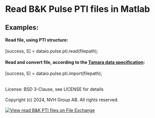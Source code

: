 # Read B&amp;K Pulse PTI files in Matlab
## Examples:
#### Read file, using PTI structure:
[success, S] = dataio.pulse.pti.read(filepath);
#### Read and convert file, according to the [Tamara data specification](https://www.tamara.app/tamaraFileSpecification.pdf):
[success, S] = dataio.pulse.pti.import(filepath);
\
\
\
License: BSD 3-Clause, see LICENSE for details
\
\
Copyright (c) 2024, NVH Group AB. All rights reserved.
\
\
[![View read B&K PTI files on File Exchange](https://www.mathworks.com/matlabcentral/images/matlab-file-exchange.svg)](https://mathworks.com/matlabcentral/fileexchange/177264-read-pulse-pti-files)
